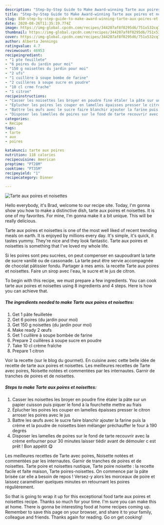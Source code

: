 ```yaml
---
description: "Step-by-Step Guide to Make Award-winning Tarte aux poires et noisettes"
title: "Step-by-Step Guide to Make Award-winning Tarte aux poires et noisettes"
slug: 850-step-by-step-guide-to-make-award-winning-tarte-aux-poires-et-noisettes
date: 2020-08-26T11:35:19.774Z
image: https://img-global.cpcdn.com/recipes/344207af8f0295d6/751x532cq70/tarte-aux-poires-et-noisettes-photo-principale-de-la-recette.jpg
thumbnail: https://img-global.cpcdn.com/recipes/344207af8f0295d6/751x532cq70/tarte-aux-poires-et-noisettes-photo-principale-de-la-recette.jpg
cover: https://img-global.cpcdn.com/recipes/344207af8f0295d6/751x532cq70/tarte-aux-poires-et-noisettes-photo-principale-de-la-recette.jpg
author: Alberta Jennings
ratingvalue: 4.7
reviewcount: 46953
recipeingredient:
- "1 pte feuillete"
- "6 poires du jardin pour moi"
- "150 g noisettes du jardin pour moi"
- "2 ufs"
- "1 cuillère à soupe bombe de farine"
- "2 cuillères à soupe sucre en poudre"
- "10 cl crme frache"
- "1 citron"
recipeinstructions:
- "Casser les noisettes les broyer en poudre fine étaler la pâte sur un papier cuisson puis piquer le fond à la fourchette mettre au frais"
- "Éplucher les poires les couper en lamelles épaisses presser le citron arroser les poires avec le jus"
- "Battre les œufs avec le sucre faire blanchir ajouter la farine puis la crème et la poudre de noisettes bien mélanger préchauffer le four à 190 degrés"
- "Disposer les lamelles de poires sur le fond de tarte recouvrir avec la crème enfourner pour 30 minutes laisser tiédir avant de démouler c est prêt ! Bon appétit 😋"
categories:
- Recipe
tags:
- tarte
- aux
- poires

katakunci: tarte aux poires 
nutrition: 118 calories
recipecuisine: American
preptime: "PT28M"
cooktime: "PT35M"
recipeyield: "1"
recipecategory: Dinner

---
```



![Tarte aux poires et noisettes](https://img-global.cpcdn.com/recipes/344207af8f0295d6/751x532cq70/tarte-aux-poires-et-noisettes-photo-principale-de-la-recette.jpg)

Hello everybody, it's Brad, welcome to our recipe site. Today, I'm gonna show you how to make a distinctive dish, tarte aux poires et noisettes. It is one of my favorites. For mine, I'm gonna make it a bit unique. This will be really delicious.

Tarte aux poires et noisettes is one of the most well liked of recent trending meals on earth. It is enjoyed by millions every day. It's simple, it's quick, it tastes yummy. They're nice and they look fantastic. Tarte aux poires et noisettes is something that I've loved my whole life.

Si les poires sont peu sucrées, on peut compenser en saupoudrant la tarte de sucre vanillé ou de cassonade. La tarte peut être servie accompagnée de chocolat pâtissier fondu. Partager à mes amis. la recette Tarte aux poires et noisettes. Faire un sirop avec l&#39;eau, le sucre et le jus de citron.


To begin with this recipe, we must prepare a few ingredients. You can cook tarte aux poires et noisettes using 8 ingredients and 4 steps. Here is how you can achieve that.

<!--inarticleads1-->

##### The ingredients needed to make Tarte aux poires et noisettes:

1. Get 1 pâte feuilletée
1. Get 6 poires (du jardin pour moi)
1. Get 150 g noisettes (du jardin pour moi)
1. Make ready 2 œufs
1. Get 1 cuillère à soupe bombée de farine
1. Prepare 2 cuillères à soupe sucre en poudre
1. Take 10 cl crème fraîche
1. Prepare 1 citron


Voir la recette (sur le blog du gourmet). En cuisine avec cette belle idée de recette de tarte aux poires et noisettes. Les meilleures recettes de Tarte avec poires, Noisette notées et commentées par les internautes. Garnir de tranches de poires et de noisettes. 

<!--inarticleads2-->

##### Steps to make Tarte aux poires et noisettes:

1. Casser les noisettes les broyer en poudre fine étaler la pâte sur un papier cuisson puis piquer le fond à la fourchette mettre au frais
1. Éplucher les poires les couper en lamelles épaisses presser le citron arroser les poires avec le jus
1. Battre les œufs avec le sucre faire blanchir ajouter la farine puis la crème et la poudre de noisettes bien mélanger préchauffer le four à 190 degrés
1. Disposer les lamelles de poires sur le fond de tarte recouvrir avec la crème enfourner pour 30 minutes laisser tiédir avant de démouler c est prêt ! Bon appétit 😋


Les meilleures recettes de Tarte avec poires, Noisette notées et commentées par les internautes. Garnir de tranches de poires et de noisettes. Tarte poire et noisettes rustique, Tarte poire noisette : la recette facile et faite maison, Tarte poires-noisettes. On commence par la pâte brisée car elle a besoin de repos ! Versez-y alors les morceaux de poire et laissez caraméliser quelques minutes en retournant les poires régulièrement. 

So that is going to wrap it up for this exceptional food tarte aux poires et noisettes recipe. Thanks so much for your time. I'm sure you can make this at home. There is gonna be interesting food at home recipes coming up. Remember to save this page on your browser, and share it to your family, colleague and friends. Thanks again for reading. Go on get cooking!
